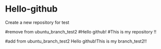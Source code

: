 # Hello-github
Create a new repository for test

#remove from ubuntu_branch_test2
#Hello github!
#This is my repository !!

#add from ubuntu_branch_test2
Hello github!This is my branch_test2!! 
